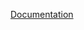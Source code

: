[Documentation](https://docs.google.com/document/d/1px1LxKL7nZhNrA_9qR8TvXlhBxians0joxMmMcHREG8/edit?usp=sharing)
